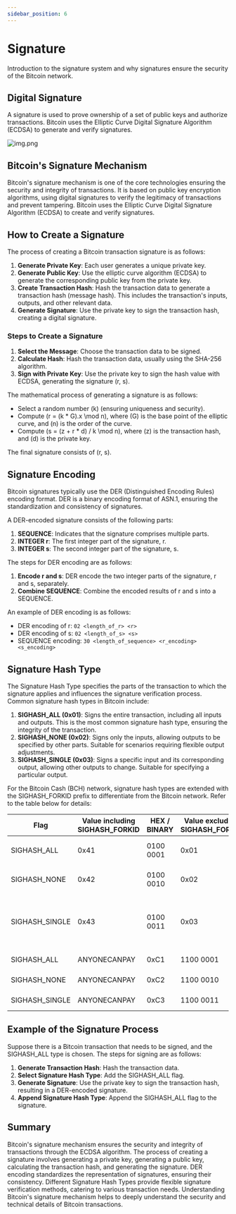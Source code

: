 ```yaml
---
sidebar_position: 6
---
```


# Signature

Introduction to the signature system and why signatures ensure the security of the Bitcoin network.

## Digital Signature

A signature is used to prove ownership of a set of public keys and authorize transactions. Bitcoin uses the Elliptic
Curve Digital Signature Algorithm (ECDSA) to generate and verify signatures.

![img.png](/img/bitcoin-signature.png)

## Bitcoin's Signature Mechanism

Bitcoin's signature mechanism is one of the core technologies ensuring the security and integrity of transactions. It is
based on public key encryption algorithms, using digital signatures to verify the legitimacy of transactions and prevent
tampering. Bitcoin uses the Elliptic Curve Digital Signature Algorithm (ECDSA) to create and verify signatures.

## How to Create a Signature

The process of creating a Bitcoin transaction signature is as follows:

1. **Generate Private Key**: Each user generates a unique private key.
2. **Generate Public Key**: Use the elliptic curve algorithm (ECDSA) to generate the corresponding public key from the
   private key.
3. **Create Transaction Hash**: Hash the transaction data to generate a transaction hash (message hash). This includes
   the transaction's inputs, outputs, and other relevant data.
4. **Generate Signature**: Use the private key to sign the transaction hash, creating a digital signature.

### Steps to Create a Signature

1. **Select the Message**: Choose the transaction data to be signed.
2. **Calculate Hash**: Hash the transaction data, usually using the SHA-256 algorithm.
3. **Sign with Private Key**: Use the private key to sign the hash value with ECDSA, generating the signature (r, s).

The mathematical process of generating a signature is as follows:

- Select a random number \(k\) (ensuring uniqueness and security).
- Compute \(r = (k * G).x \mod n\), where \(G\) is the base point of the elliptic curve, and \(n\) is the order of the
  curve.
- Compute \(s = (z + r * d) / k \mod n\), where \(z\) is the transaction hash, and \(d\) is the private key.

The final signature consists of (r, s).

## Signature Encoding

Bitcoin signatures typically use the DER (Distinguished Encoding Rules) encoding format. DER is a binary encoding format
of ASN.1, ensuring the standardization and consistency of signatures.

A DER-encoded signature consists of the following parts:

1. **SEQUENCE**: Indicates that the signature comprises multiple parts.
2. **INTEGER r**: The first integer part of the signature, r.
3. **INTEGER s**: The second integer part of the signature, s.

The steps for DER encoding are as follows:

1. **Encode r and s**: DER encode the two integer parts of the signature, r and s, separately.
2. **Combine SEQUENCE**: Combine the encoded results of r and s into a SEQUENCE.

An example of DER encoding is as follows:

- DER encoding of r: `02 <length_of_r> <r>`
- DER encoding of s: `02 <length_of_s> <s>`
- SEQUENCE encoding: `30 <length_of_sequence> <r_encoding> <s_encoding>`

## Signature Hash Type

The Signature Hash Type specifies the parts of the transaction to which the signature applies and influences the
signature verification process. Common signature hash types in Bitcoin include:

1. **SIGHASH_ALL (0x01)**: Signs the entire transaction, including all inputs and outputs. This is the most common
   signature hash type, ensuring the integrity of the transaction.
2. **SIGHASH_NONE (0x02)**: Signs only the inputs, allowing outputs to be specified by other parts. Suitable for
   scenarios requiring flexible output adjustments.
3. **SIGHASH_SINGLE (0x03)**: Signs a specific input and its corresponding output, allowing other outputs to change.
   Suitable for specifying a particular output.

For the Bitcoin Cash (BCH) network, signature hash types are extended with the SIGHASH_FORKID prefix to differentiate
from the Bitcoin network. Refer to the table below for details:

| Flag           | Value including SIGHASH_FORKID | HEX / BINARY | Value excluding SIGHASH_FORKID | HEX / BINARY | Functional Meaning                                 |
|----------------|--------------------------------|--------------|--------------------------------|--------------|----------------------------------------------------|
| SIGHASH_ALL    | 0x41                           | 0100 0001    | 0x01                           | 0000 0001    | Sign all inputs and outputs                        |
| SIGHASH_NONE   | 0x42                           | 0100 0010    | 0x02                           | 0000 0010    | Sign all inputs and no output                      |
| SIGHASH_SINGLE | 0x43                           | 0100 0011    | 0x03                           | 0000 0011    | Sign all inputs and the output with the same index |
| SIGHASH_ALL    | ANYONECANPAY                   | 0xC1         | 1100 0001                      | 0x81         | 1000 0001                                          | Sign its own input and all outputs                      |
| SIGHASH_NONE   | ANYONECANPAY                   | 0xC2         | 1100 0010                      | 0x82         | 1000 0010                                          | Sign its own input and no output                        |
| SIGHASH_SINGLE | ANYONECANPAY                   | 0xC3         | 1100 0011                      | 0x83         | 1000 0011                                          | Sign its own input and the output with the same index   |

## Example of the Signature Process

Suppose there is a Bitcoin transaction that needs to be signed, and the SIGHASH_ALL type is chosen. The steps for
signing are as follows:

1. **Generate Transaction Hash**: Hash the transaction data.
2. **Select Signature Hash Type**: Add the SIGHASH_ALL flag.
3. **Generate Signature**: Use the private key to sign the transaction hash, resulting in a DER-encoded signature.
4. **Append Signature Hash Type**: Append the SIGHASH_ALL flag to the signature.

## Summary

Bitcoin's signature mechanism ensures the security and integrity of transactions through the ECDSA algorithm. The
process of creating a signature involves generating a private key, generating a public key, calculating the transaction
hash, and generating the signature. DER encoding standardizes the representation of signatures, ensuring their
consistency. Different Signature Hash Types provide flexible signature verification methods, catering to various
transaction needs. Understanding Bitcoin's signature mechanism helps to deeply understand the security and technical
details of Bitcoin transactions.
